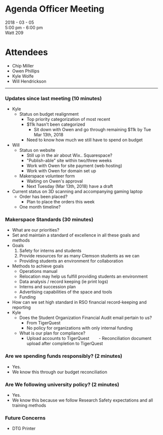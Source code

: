 # Agenda Officer Meeting
2018 - 03 - 05  
5:00 pm - 6:00 pm  
Watt 209  

# Attendees
 - Chip Miller
 - Owen Phillips
 - Kyle Wolfe
 - Will Hendrickson
-----

### Updates since last meeting (10 minutes)
  - Kyle
    - Status on budget realignment
      - Top priority categorization of most recent
      - $11k hasn't been categorized
        - Sit down with Owen and go through remaining $11k by Tue Mar 13th, 2018 
      - Need to know how much we still have to spend on budget 
  - Will
    - Status on website
      - Still up in the air about Wix.. Squarespace?
      - "Publish-able" site within two/three weeks 
      - Work with Owen for site payment (web hosting)
      - Work with Owen for domain set up
    - Makerspace volunteer form
      - Waiting on Owen's approval
      - Next Tuesday (Mar 13th, 2018) have a draft
  - Current status on 3D scanning and accompanying gaming laptop
    - Order has been placed?
      - Plan to place the orders this week 
    - One month timeline?
### Makerspace Standards (30 minutes)
  - What are our priorities?
  - Set and maintain a standard of excellence in all these goals and methods 
  - Goals
    1. Safety for interns and students
    2. Provide resources for as many Clemson students as we can
      - Providing students an environment for collaboration
  - Methods to achieve goals
    - Operations manual
    - Relocation may help us fulfill providing students an environment
    - Data analysis / record keeping (ie print logs)
    - Interns and succession plan 
    - Advertising capabilities of the space and tools
    - Funding 
  - How can we set high standard in RSO financial record-keeping and reporting
  - Kyle
    - Does the Student Organization Financial Audit email pertain to us?
      - From TigerQuest
      - No policy for organizations with only internal funding
    - What is our plan for compliance?
      - Upload accounts to TigerQuest 
        - Reconciliation document upload after completion to TigerQuest

### Are we spending funds responsibly? (2 minutes)
  - Yes.
  - We know this through our budget reconciliation

### Are We following university policy? (2 minutes)
  - Yes. 
  - We know this because we follow Research Safety expectations and all training methods

### Future Concerns
  - DTG Printer
